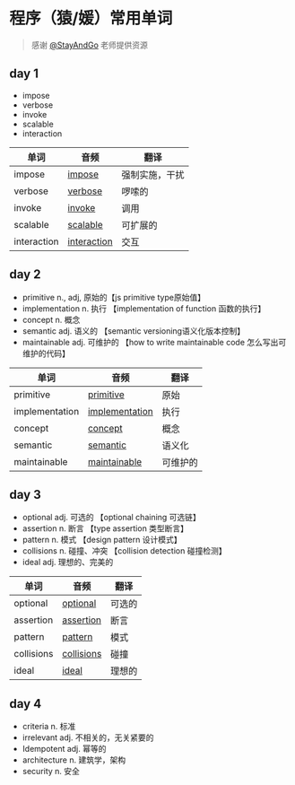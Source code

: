 # 程序（猿/媛）常用单词

> 感谢 [@StayAndGo](https://github.com/StayAndGo) 老师提供资源



## day 1

- impose 
- verbose
- invoke
- scalable
- interaction



| 单词        | 音频                                                         | 翻译           |
| ----------- | ------------------------------------------------------------ | -------------- |
| impose      | [impose](https://dict.youdao.com/dictvoice?audio=impose&type=1) | 强制实施，干扰 |
| verbose     | [verbose](https://dict.youdao.com/dictvoice?audio=verbose&type=1) | 啰嗦的         |
| invoke      | [invoke](https://dict.youdao.com/dictvoice?audio=invoke&type=1) | 调用           |
| scalable    | [scalable](https://dict.youdao.com/dictvoice?audio=scalable&type=1) | 可扩展的       |
| interaction | [interaction](https://dict.youdao.com/dictvoice?audio=interaction&type=1) | 交互           |



## day 2

- primitive n., adj, 原始的【js primitive type原始值】
- implementation n. 执行 【implementation of function 函数的执行】
- concept n. 概念
- semantic adj. 语义的 【semantic versioning语义化版本控制】
- maintainable adj. 可维护的 【how to write maintainable code 怎么写出可维护的代码】



| 单词        | 音频                                                         | 翻译           |
| ----------- | ------------------------------------------------------------ | -------------- |
| primitive      | [primitive](https://dict.youdao.com/dictvoice?audio=primitive&type=1) | 原始 |
| implementation | [implementation](https://dict.youdao.com/dictvoice?audio=implementation&type=1) | 执行 |
| concept | [concept](https://dict.youdao.com/dictvoice?audio=concept&type=1) | 概念 |
| semantic    | [semantic](https://dict.youdao.com/dictvoice?audio=semantic&type=1) | 语义化 |
| maintainable | [maintainable](https://dict.youdao.com/dictvoice?audio=maintainable&type=1) | 可维护的 |



## day 3

- optional adj. 可选的 【optional chaining 可选链】
- assertion n. 断言 【type assertion 类型断言】
- pattern n. 模式 【design pattern 设计模式】
- collisions n. 碰撞、冲突 【collision detection 碰撞检测】
- ideal adj. 理想的、完美的



| 单词           | 音频                                                         | 翻译     |
| -------------- | ------------------------------------------------------------ | -------- |
| optional      | [optional](https://dict.youdao.com/dictvoice?audio=optional&type=1) | 可选的     |
| assertion | [assertion](https://dict.youdao.com/dictvoice?audio=assertion&type=1) | 断言     |
| pattern        | [pattern](https://dict.youdao.com/dictvoice?audio=pattern&type=1) | 模式     |
| collisions       | [collisions](https://dict.youdao.com/dictvoice?audio=collisions&type=1) | 碰撞   |
| ideal   | [ideal](https://dict.youdao.com/dictvoice?audio=ideal&type=1) | 理想的 |



## day 4

- criteria n. 标准 
- irrelevant adj. 不相关的，无关紧要的
- Idempotent adj. 幂等的
- architecture n. 建筑学，架构
- security n. 安全


